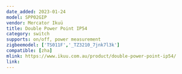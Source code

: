 ```yaml
---
date_added: 2023-01-24
model: SPP02GIP
vendor: Mercator Ikuü 
title: Double Power Point IP54
category: switch
supports: on/off, power measurement
zigbeemodel: ['TS011F','_TZ3210_7jnk7l3k']
compatible: [zha]
mlink: https://www.ikuu.com.au/product/double-power-point-ip54/
link: 
---
```

